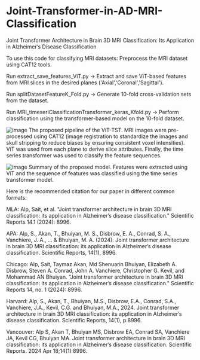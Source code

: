 # Joint-Transformer-in-AD-MRI-Classification
Joint Transformer Architecture in Brain 3D MRI Classification: Its Application in Alzheimer’s Disease Classification

To use this code for classifying MRI datasets:
Preprocess the MRI dataset using CAT12 tools.

Run extract_save_features_ViT.py
→ Extract and save ViT-based features from MRI slices in the desired planes ('Axial','Coronal','Sagittal').

Run splitDatasetFeatureK_Fold.py
→ Generate 10-fold cross-validation sets from the dataset.

Run MRI_timeseriClassificationTransformer_keras_Kfold.py
→ Perform classification using the transformer-based model on the 10-fold dataset.

![image](https://github.com/user-attachments/assets/14ee9f36-fee1-4f7e-83b9-c0512f5eafae)
The proposed pipeline of the ViT-TST. MRI images were pre-processed using CAT12 (image registration to standardize the images and skull stripping to reduce biases by ensuring consistent voxel intensities). ViT was used from each plane to derive slice attributes. Finally, the time series transformer was used to classify the feature sequences.

![image](https://github.com/user-attachments/assets/b2ff0496-dbcf-491f-b5ff-5fb701382b15)
Summary of the proposed model. Features were extracted using ViT and the sequence of features was classified using the time series transformer model.





Here is the recommended citation for our paper in different common formats:

MLA:  Alp, Sait, et al. "Joint transformer architecture in brain 3D MRI classification: its application in Alzheimer’s disease classification." Scientific Reports 14.1 (2024): 8996.

APA:  Alp, S., Akan, T., Bhuiyan, M. S., Disbrow, E. A., Conrad, S. A., Vanchiere, J. A., ... & Bhuiyan, M. A. (2024). Joint transformer architecture in brain 3D MRI classification: its application in Alzheimer’s disease classification. Scientific Reports, 14(1), 8996.

Chicago:  Alp, Sait, Taymaz Akan, Md Shenuarin Bhuiyan, Elizabeth A. Disbrow, Steven A. Conrad, John A. Vanchiere, Christopher G. Kevil, and Mohammad AN Bhuiyan. "Joint transformer architecture in brain 3D MRI classification: its application in Alzheimer’s disease classification." Scientific Reports 14, no. 1 (2024): 8996.

Harvard:  Alp, S., Akan, T., Bhuiyan, M.S., Disbrow, E.A., Conrad, S.A., Vanchiere, J.A., Kevil, C.G. and Bhuiyan, M.A., 2024. Joint transformer architecture in brain 3D MRI classification: its application in Alzheimer’s disease classification. Scientific Reports, 14(1), p.8996.

Vancouver:  Alp S, Akan T, Bhuiyan MS, Disbrow EA, Conrad SA, Vanchiere JA, Kevil CG, Bhuiyan MA. Joint transformer architecture in brain 3D MRI classification: its application in Alzheimer’s disease classification. Scientific Reports. 2024 Apr 18;14(1):8996.
